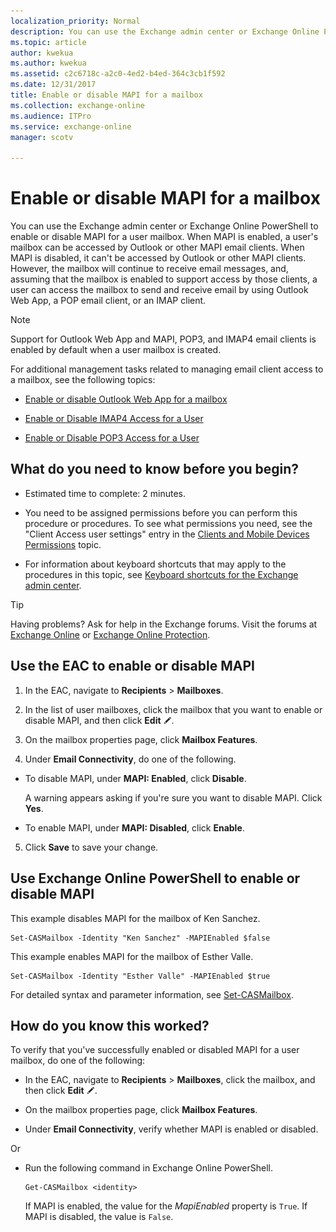 ```yaml
---
localization_priority: Normal
description: You can use the Exchange admin center or Exchange Online PowerShell to enable or disable MAPI for a user mailbox. When MAPI is enabled, a user's mailbox can be accessed by Outlook or other MAPI email clients. When MAPI is disabled, it can't be accessed by Outlook or other MAPI clients. However, the mailbox will continue to receive email messages, and, assuming that the mailbox is enabled to support access by those clients, a user can access the mailbox to send and receive email by using Outlook Web App, a POP email client, or an IMAP client.
ms.topic: article
author: kwekua
ms.author: kwekua
ms.assetid: c2c6718c-a2c0-4ed2-b4ed-364c3cb1f592
ms.date: 12/31/2017
title: Enable or disable MAPI for a mailbox
ms.collection: exchange-online
ms.audience: ITPro
ms.service: exchange-online
manager: scotv

---
```


# Enable or disable MAPI for a mailbox

You can use the Exchange admin center or Exchange Online PowerShell to enable or disable MAPI for a user mailbox. When MAPI is enabled, a user's mailbox can be accessed by Outlook or other MAPI email clients. When MAPI is disabled, it can't be accessed by Outlook or other MAPI clients. However, the mailbox will continue to receive email messages, and, assuming that the mailbox is enabled to support access by those clients, a user can access the mailbox to send and receive email by using Outlook Web App, a POP email client, or an IMAP client.

> [!NOTE]
> Support for Outlook Web App and MAPI, POP3, and IMAP4 email clients is enabled by default when a user mailbox is created.

For additional management tasks related to managing email client access to a mailbox, see the following topics:

- [Enable or disable Outlook Web App for a mailbox](enable-or-disable-outlook-web-app.md)

- [Enable or Disable IMAP4 Access for a User](https://technet.microsoft.com/library/a685fae4-b6f1-42fe-8bdc-5f99f9617799.aspx)

- [Enable or Disable POP3 Access for a User](https://technet.microsoft.com/library/57e12f07-3b14-45bd-9a82-e6032d14214f.aspx)

## What do you need to know before you begin?

- Estimated time to complete: 2 minutes.

- You need to be assigned permissions before you can perform this procedure or procedures. To see what permissions you need, see the "Client Access user settings" entry in the [Clients and Mobile Devices Permissions](https://technet.microsoft.com/library/57eca42a-5a7f-4c65-89f0-7a84f2dbea19.aspx) topic.

- For information about keyboard shortcuts that may apply to the procedures in this topic, see [Keyboard shortcuts for the Exchange admin center](../../accessibility/keyboard-shortcuts-in-admin-center.md).

> [!TIP]
> Having problems? Ask for help in the Exchange forums. Visit the forums at [Exchange Online](https://go.microsoft.com/fwlink/p/?linkId=267542) or [Exchange Online Protection](https://go.microsoft.com/fwlink/p/?linkId=285351).

## Use the EAC to enable or disable MAPI

1. In the EAC, navigate to **Recipients** \> **Mailboxes**.

2. In the list of user mailboxes, click the mailbox that you want to enable or disable MAPI, and then click **Edit** ![Edit icon](../../media/ITPro_EAC_EditIcon.gif).

3. On the mailbox properties page, click **Mailbox Features**.

4. Under **Email Connectivity**, do one of the following.

  - To disable MAPI, under **MAPI: Enabled**, click **Disable**.

    A warning appears asking if you're sure you want to disable MAPI. Click **Yes**.

  - To enable MAPI, under **MAPI: Disabled**, click **Enable**.

5.  Click **Save** to save your change.

## Use Exchange Online PowerShell to enable or disable MAPI

This example disables MAPI for the mailbox of Ken Sanchez.

```
Set-CASMailbox -Identity "Ken Sanchez" -MAPIEnabled $false
```

This example enables MAPI for the mailbox of Esther Valle.

```
Set-CASMailbox -Identity "Esther Valle" -MAPIEnabled $true
```

For detailed syntax and parameter information, see [Set-CASMailbox](https://technet.microsoft.com/library/ff7d4dc5-755e-4005-a0a3-631eed3f9b3b.aspx).

## How do you know this worked?

To verify that you've successfully enabled or disabled MAPI for a user mailbox, do one of the following:

- In the EAC, navigate to **Recipients** \> **Mailboxes**, click the mailbox, and then click **Edit** ![Edit icon](../../media/ITPro_EAC_EditIcon.gif).

- On the mailbox properties page, click **Mailbox Features**.

- Under **Email Connectivity**, verify whether MAPI is enabled or disabled.

Or

- Run the following command in Exchange Online PowerShell.

  ```
  Get-CASMailbox <identity>
  ```

    If MAPI is enabled, the value for the _MapiEnabled_ property is `True`. If MAPI is disabled, the value is `False`.



